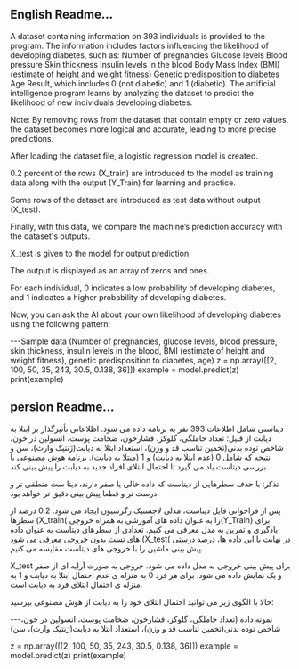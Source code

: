 ## English Readme...
A dataset containing information on 393 individuals is provided to the program. The information includes factors influencing the likelihood of developing diabetes, such as:
Number of pregnancies
Glucose levels
Blood pressure
Skin thickness
Insulin levels in the blood
Body Mass Index (BMI) (estimate of height and weight fitness)
Genetic predisposition to diabetes
Age
Result, which includes 0 (not diabetic) and 1 (diabetic). The artificial intelligence program learns by analyzing the dataset to predict the likelihood of new individuals developing diabetes.

Note: By removing rows from the dataset that contain empty or zero values, the dataset becomes more logical and accurate, leading to more precise predictions.

After loading the dataset file, a logistic regression model is created.

0.2 percent of the rows (X_train) are introduced to the model as training data along with the output (Y_Train) for learning and practice.

Some rows of the dataset are introduced as test data without output (X_test).

Finally, with this data, we compare the machine’s prediction accuracy with the dataset's outputs.

X_test is given to the model for output prediction.

The output is displayed as an array of zeros and ones.

For each individual, 0 indicates a low probability of developing diabetes, and 1 indicates a higher probability of developing diabetes.

Now, you can ask the AI about your own likelihood of developing diabetes using the following pattern:

---Sample data (Number of pregnancies, glucose levels, blood pressure, skin thickness, insulin levels in the blood, BMI (estimate of height and weight fitness), genetic predisposition to diabetes, age)
z = np.array([[2, 100, 50, 35, 243, 30.5, 0.138, 36]])
example = model.predict(z)
print(example)

## persion Readme...
دیتاستی شامل اطلاعات 393 نفر به برنامه داده می شود. اطلاعاتی تأثیرگذار بر ابتلا به دیابت از قبیل: تعداد حاملگی، گلوکز، فشارخون، ضخامت پوست، انسولین در خون، شاخص توده بدنی(تخمین تناسب قد و وزن)، استعداد ابتلا به دیابت(ژنتیک وارث)، سن و نتیجه که شامل 0 (عدم ابتلا به دیابت) و 1 (مبتلا به دیابت). برنامه هوش مصنوعی با بررسی دیتاست یاد می گیرد تا احتمال ابتلای افراد جدید به دیابت را پیش بینی کند.

تذکر: با حذف سطرهایی از دیتاست که داده خالی یا صفر دارند، دیتا ست منطقی تر و درست تر و قطعا پیش بینی دقیق تر خواهد بود.

پس از فراخوانی فایل دیتاست، مدلی لاجستیک رگرسیون ایجاد می شود. 0.2 درصد از سطرها (X_train( را به عنوان داده های آموزشی به همراه خروجی(Y_Train) برای یادگیری و تمرین به مدل معرفی می کنیم. تعدادی از سطرهای دیتاست به عنوان داده های تست بدون خروجی معرفی می شود.(X_test( در نهایت با این داده ها، درصد درستی پیش بینی ماشین را با خروجی های دیتاست مقایسه می کنیم.

X_test برای پیش بینی خروجی به مدل داده می شود. خروجی به صورت آرایه ای از صفر و یک نمایش داده می شود. برای هر فرد 0 به منزله ی عدم احتمال ابتلا به دیابت و 1 به منزله ی احتمال ابتلای فرد به دیابت است.

حالا با الگوی زیر می توانید احتمال ابتلای خود را به دیابت از هوش مصنوعی بپرسید:

---نمونه داده (تعداد حاملگی، گلوکز، فشارخون، ضخامت پوست، انسولین در خون، شاخص توده بدنی(تخمین تناسب قد و وزن)، استعداد ابتلا به دیابت(ژنتیک وارث)، سن)

z = np.array([[2, 100, 50, 35, 243, 30.5, 0.138, 36]])
example = model.predict(z)
print(example)
